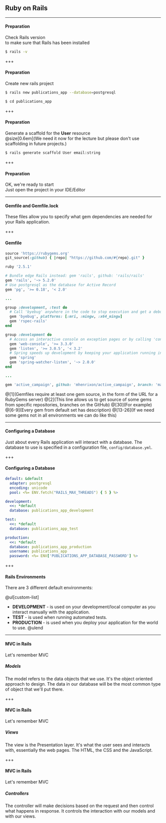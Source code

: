 ## Ruby on Rails

---

#### Preparation

Check Rails version <br>to make sure that Rails has been installed

```bash
$ rails -v
```

+++

#### Preparation

Create new rails project

```bash
$ rails new publications_app --database=postgresql
```

```bash
$ cd publications_app
```

+++

#### Preparation

Generate a scaffold for the **User** resource <br>
@size[0.6em](We need it now for the lecture but please don't use scaffolding in future projects.)

```bash
$ rails generate scaffold User email:string
```

+++

#### Preparation

OK, we're ready to start<br>
Just open the project in your IDE/Editor

---

#### Gemfile and Gemfile.lock

These files allow you to specify what gem dependencies are needed for your Rails application.

+++

#### Gemfile

```ruby
source 'https://rubygems.org'
git_source(:github) { |repo| "https://github.com/#{repo}.git" }

ruby '2.5.1'

# Bundle edge Rails instead: gem 'rails', github: 'rails/rails'
gem 'rails', '~> 5.2.0'
# Use postgresql as the database for Active Record
gem 'pg', '>= 0.18', '< 2.0'

...

group :development, :test do
  # Call 'byebug' anywhere in the code to stop execution and get a debugger console
  gem 'byebug', platforms: [:mri, :mingw, :x64_mingw]
  gem 'rspec-rails'
end

group :development do
  # Access an interactive console on exception pages or by calling 'console' anywhere in the code.
  gem 'web-console', '>= 3.3.0'
  gem 'listen', '>= 3.0.5', '< 3.2'
  # Spring speeds up development by keeping your application running in the background. Read more: https://github.com/rails/spring
  gem 'spring'
  gem 'spring-watcher-listen', '~> 2.0.0'
end

...

gem 'active_campaign', github: 'mhenrixon/active_campaign', branch: 'master'
```
@[1](Gemfiles require at least one gem source, in the form of the URL for a RubyGems server)
@[2](This line allows us to get source of some gems from specific repositories, branches on the GitHub)
@[30](For example)
@[6-9](Every gem from default set has description)
@[13-26](If we need some gems not in all environments we can do like this)

---

#### Configuring a Database

Just about every Rails application will interact with a database.
The database to use is specified in a configuration file, `config/database.yml`.

+++

#### Configuring a Database

```yml
default: &default
  adapter: postgresql
  encoding: unicode
  pool: <%= ENV.fetch("RAILS_MAX_THREADS") { 5 } %>

development:
  <<: *default
  database: publications_app_development

test:
  <<: *default
  database: publications_app_test

production:
  <<: *default
  database: publications_app_production
  username: publications_app
  password: <%= ENV['PUBLICATIONS_APP_DATABASE_PASSWORD'] %>
```

+++

#### Rails Environments

There are 3 different default environments:

@ul[custom-list]
- **DEVELOPMENT** - is used on your development/local computer as you interact manually with the application.
- **TEST** - is used when running automated tests.
- **PRODUCTION** - is used when you deploy your application for the world to use.
@ulend

---

#### MVC in Rails
 
Let's remember MVC

##### **Models**<br>
The model refers to the data objects that we use. 
It's the object oriented approach to design. 
The data in our database will be the most common type of object that we'll put there.

+++

#### MVC in Rails

Let's remember MVC

##### **Views**<br>
The view is the Presentation layer. 
It's what the user sees and interacts with, essentially the web pages. 
The HTML, the CSS and the JavaScript.

+++

#### MVC in Rails

Let's remember MVC

##### **Controllers**<br>
The controller will make decisions based on the request and then control what happens in response. 
It controls the interaction with our models and with our views.
